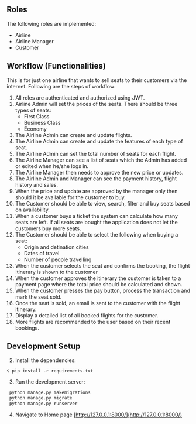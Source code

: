



## Roles
The following roles are implemented:
- Airline
- Airline Manager
- Customer

## Workflow (Functionalities)
This is for just one airline that wants to sell seats to their customers via the internet.
Following are the steps of workflow:
1. All roles are authenticated and authorized using JWT.
2. Airline Admin will set the prices of the seats. There should be three types of seats:
   - First Class
   - Business Class
   - Economy
3. The Airline Admin can create and update flights.
4. The Airline Admin can create and update the features of each type of seat.
5. The Airline Admin can set the total number of seats for each flight.
6. The Airline Manager can see a list of seats which the Admin has added or edited when he/she logs in.
7. The Airline Manager then needs to approve the new price or updates.
8. The Airline Admin and Manager can see the payment history, flight history and sales.
9. When the price and update are approved by the manager only then should it be available for the customer to buy.
10. The Customer should be able to view, search, filter and buy seats based on availability.
11. When a customer buys a ticket the system can calculate how many seats are left. If all seats are bought the application does not let the customers buy more seats.
12. The Customer should be able to select the following when buying a seat:
    - Origin and detination cities
    - Dates of travel
    - Number of people travelling
13. When the customer selects the seat and confirms the booking, the flight Itinerary is shown to the customer
14. When the customer approves the itinerary the customer is taken to a payment page where the total price should be calculated and shown.
15. When the customer presses the pay button, process the transaction and mark the seat sold.
16. Once the seat is sold, an email is sent to the customer with the flight itinerary.
17. Display a detailed list of all booked flights for the customer.
18. More flights are recommended to the user based on their recent bookings.

## Development Setup



2. Install the dependencies:
  ```
  $ pip install -r requirements.txt
  ```

3. Run the development server:
  ```bash
   python manage.py makemigrations
   python manage.py migrate
   python manage.py runserver
  ```

4. Navigate to Home page [http://127.0.0.1:8000/](http://127.0.0.1:8000/)



